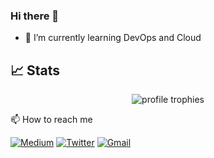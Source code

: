 ### Hi there 👋

- 🌱 I’m currently learning DevOps and Cloud
<!--
**Prajwalmithun/Prajwalmithun** is a ✨ _special_ ✨ repository because its `README.md` (this file) appears on your GitHub profile.

Here are some ideas to get you started:

- 🔭 I’m currently working on ...
- 👯 I’m looking to collaborate on ...
- 🤔 I’m looking for help with ...
- 💬 Ask me about ...
- 📫 How to reach me: ...
- 😄 Pronouns: ...
- ⚡ Fun fact: ...
-->

## 📈 Stats

<div align="center">
    <img src="https://github-profile-trophy.vercel.app/?username=Prajwalmithun&row=1&column=6&margin-h=8&theme=darkhub&count_private=true&margin-w=15&no-frame=true" alt="profile trophies" />
   <!-- <br />
    <img src="https://github-readme-stats.vercel.app/api?username=Prajwalmithun&show_icons=true&hide_border=true" alt="Prajwal's GitHub Stats">
    <br /> -->
</div>

<!--<img src="https://visitor-badge.laobi.icu/badge?page_id=Prajwalmithun.Prajwalmithn" alt="visitors"> -->


<!--<div align="center">
    <img src="https://github-readme-stats.vercel.app/api/top-langs/?username=Prajwalmithun&row=1&column=6&margin-h=8&theme=darkhub&count_private=true&margin-w=15&no-frame=true" alt="top languages" />
</div>-->


📫 How to reach me

[![Medium](https://img.shields.io/badge/Medium-000000?style=for-the-badge&logo=Medium&logoColor=white)](https://tkushal216.medium.com/)
[![Twitter](https://img.shields.io/badge/Twitter-1DA1F2?style=for-the-badge&logo=Twitter&logoColor=white)](https://twitter.com/vanquisher3498)
[![Gmail](https://img.shields.io/badge/Gmail-EA4335?style=for-the-badge&logo=Gmail&logoColor=white)](tkushal216@gmail.com)

